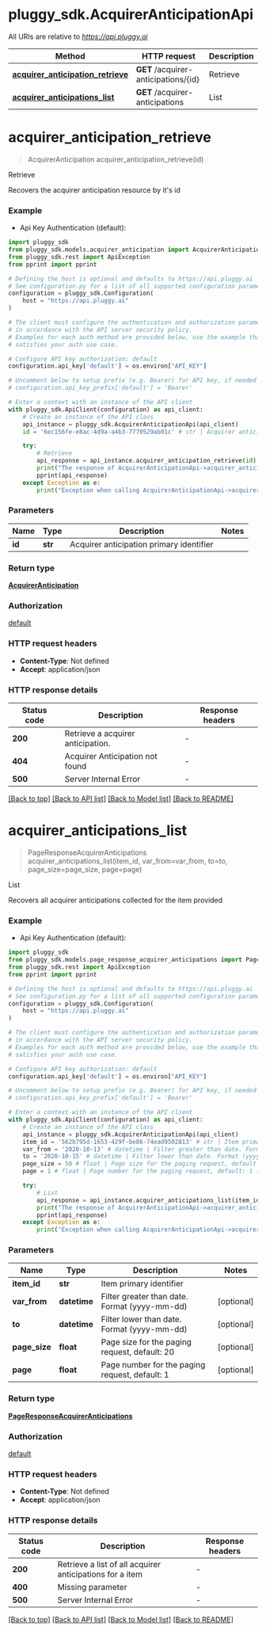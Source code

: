 # pluggy_sdk.AcquirerAnticipationApi

All URIs are relative to *https://api.pluggy.ai*

Method | HTTP request | Description
------------- | ------------- | -------------
[**acquirer_anticipation_retrieve**](AcquirerAnticipationApi.md#acquirer_anticipation_retrieve) | **GET** /acquirer-anticipations/{id} | Retrieve
[**acquirer_anticipations_list**](AcquirerAnticipationApi.md#acquirer_anticipations_list) | **GET** /acquirer-anticipations | List


# **acquirer_anticipation_retrieve**
> AcquirerAnticipation acquirer_anticipation_retrieve(id)

Retrieve

Recovers the acquirer anticipation resource by it's id

### Example

* Api Key Authentication (default):

```python
import pluggy_sdk
from pluggy_sdk.models.acquirer_anticipation import AcquirerAnticipation
from pluggy_sdk.rest import ApiException
from pprint import pprint

# Defining the host is optional and defaults to https://api.pluggy.ai
# See configuration.py for a list of all supported configuration parameters.
configuration = pluggy_sdk.Configuration(
    host = "https://api.pluggy.ai"
)

# The client must configure the authentication and authorization parameters
# in accordance with the API server security policy.
# Examples for each auth method are provided below, use the example that
# satisfies your auth use case.

# Configure API key authorization: default
configuration.api_key['default'] = os.environ["API_KEY"]

# Uncomment below to setup prefix (e.g. Bearer) for API key, if needed
# configuration.api_key_prefix['default'] = 'Bearer'

# Enter a context with an instance of the API client
with pluggy_sdk.ApiClient(configuration) as api_client:
    # Create an instance of the API class
    api_instance = pluggy_sdk.AcquirerAnticipationApi(api_client)
    id = '6ec156fe-e8ac-4d9a-a4b3-7770529ab01c' # str | Acquirer anticipation primary identifier

    try:
        # Retrieve
        api_response = api_instance.acquirer_anticipation_retrieve(id)
        print("The response of AcquirerAnticipationApi->acquirer_anticipation_retrieve:\n")
        pprint(api_response)
    except Exception as e:
        print("Exception when calling AcquirerAnticipationApi->acquirer_anticipation_retrieve: %s\n" % e)
```



### Parameters


Name | Type | Description  | Notes
------------- | ------------- | ------------- | -------------
 **id** | **str**| Acquirer anticipation primary identifier | 

### Return type

[**AcquirerAnticipation**](AcquirerAnticipation.md)

### Authorization

[default](../README.md#default)

### HTTP request headers

 - **Content-Type**: Not defined
 - **Accept**: application/json

### HTTP response details

| Status code | Description | Response headers |
|-------------|-------------|------------------|
**200** | Retrieve a acquirer anticipation. |  -  |
**404** | Acquirer Anticipation not found |  -  |
**500** | Server Internal Error |  -  |

[[Back to top]](#) [[Back to API list]](../README.md#documentation-for-api-endpoints) [[Back to Model list]](../README.md#documentation-for-models) [[Back to README]](../README.md)

# **acquirer_anticipations_list**
> PageResponseAcquirerAnticipations acquirer_anticipations_list(item_id, var_from=var_from, to=to, page_size=page_size, page=page)

List

Recovers all acquirer anticipations collected for the item provided

### Example

* Api Key Authentication (default):

```python
import pluggy_sdk
from pluggy_sdk.models.page_response_acquirer_anticipations import PageResponseAcquirerAnticipations
from pluggy_sdk.rest import ApiException
from pprint import pprint

# Defining the host is optional and defaults to https://api.pluggy.ai
# See configuration.py for a list of all supported configuration parameters.
configuration = pluggy_sdk.Configuration(
    host = "https://api.pluggy.ai"
)

# The client must configure the authentication and authorization parameters
# in accordance with the API server security policy.
# Examples for each auth method are provided below, use the example that
# satisfies your auth use case.

# Configure API key authorization: default
configuration.api_key['default'] = os.environ["API_KEY"]

# Uncomment below to setup prefix (e.g. Bearer) for API key, if needed
# configuration.api_key_prefix['default'] = 'Bearer'

# Enter a context with an instance of the API client
with pluggy_sdk.ApiClient(configuration) as api_client:
    # Create an instance of the API class
    api_instance = pluggy_sdk.AcquirerAnticipationApi(api_client)
    item_id = '562b795d-1653-429f-be86-74ead9502813' # str | Item primary identifier
    var_from = '2020-10-13' # datetime | Filter greater than date. Format (yyyy-mm-dd) (optional)
    to = '2020-10-15' # datetime | Filter lower than date. Format (yyyy-mm-dd) (optional)
    page_size = 50 # float | Page size for the paging request, default: 20 (optional)
    page = 1 # float | Page number for the paging request, default: 1 (optional)

    try:
        # List
        api_response = api_instance.acquirer_anticipations_list(item_id, var_from=var_from, to=to, page_size=page_size, page=page)
        print("The response of AcquirerAnticipationApi->acquirer_anticipations_list:\n")
        pprint(api_response)
    except Exception as e:
        print("Exception when calling AcquirerAnticipationApi->acquirer_anticipations_list: %s\n" % e)
```



### Parameters


Name | Type | Description  | Notes
------------- | ------------- | ------------- | -------------
 **item_id** | **str**| Item primary identifier | 
 **var_from** | **datetime**| Filter greater than date. Format (yyyy-mm-dd) | [optional] 
 **to** | **datetime**| Filter lower than date. Format (yyyy-mm-dd) | [optional] 
 **page_size** | **float**| Page size for the paging request, default: 20 | [optional] 
 **page** | **float**| Page number for the paging request, default: 1 | [optional] 

### Return type

[**PageResponseAcquirerAnticipations**](PageResponseAcquirerAnticipations.md)

### Authorization

[default](../README.md#default)

### HTTP request headers

 - **Content-Type**: Not defined
 - **Accept**: application/json

### HTTP response details

| Status code | Description | Response headers |
|-------------|-------------|------------------|
**200** | Retrieve a list of all acquirer anticipations for a item |  -  |
**400** | Missing parameter |  -  |
**500** | Server Internal Error |  -  |

[[Back to top]](#) [[Back to API list]](../README.md#documentation-for-api-endpoints) [[Back to Model list]](../README.md#documentation-for-models) [[Back to README]](../README.md)

